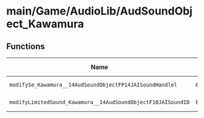 # main/Game/AudioLib/AudSoundObject_Kawamura

## Functions

| Name | Address | Match % |
|------|---------|---------|
| `modifySe_Kawamura__14AudSoundObjectFP14JAISoundHandlel` | `0x8002BB5C` | :x: (0.0%) |
| `modifyLimitedSound_Kawamura__14AudSoundObjectF10JAISoundID` | `0x8002C438` | :x: (0.0%) |